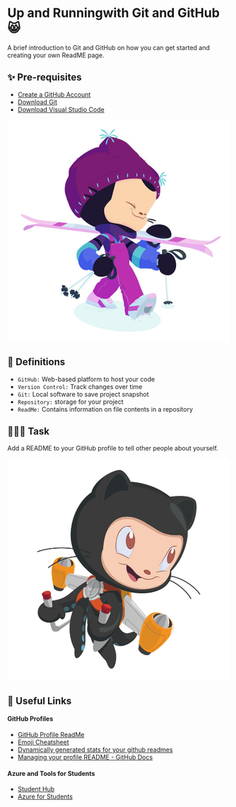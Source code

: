 
# Up and Running ​with Git and GitHub 😸

A brief introduction to Git and GitHub on how you can get started and creating your own ReadME page.

## ✨ Pre-requisites
- [Create a GitHub Account](https://aka.ms/creategithub) 
- [Download Git](https://aka.ms/downloadgit) ​
- [Download Visual Studio Code](https://aka.ms/downloadvscode) 

![](./images/snowtocat_final.jpg)

## 📖 Definitions 
* ``GitHub:`` Web-based platform to host your code
* ``Version Control:`` Track changes over time
* ``Git:`` Local software to save ​project snapshot
* ``Repository:`` storage for your project
* ``ReadMe:`` Contains information on file contents in a repository


## 👩🏾‍💻 Task
Add a README to your GitHub profile to tell other people about yourself.

![Jet pack octocat](./images/jetpacktocat.png)

## 🚀 Useful Links
#### GitHub Profiles 
- [GitHub Profile ReadMe](https://aka.ms/GHProfileReadme)
- [Emoji Cheatsheet](https://www.webfx.com/tools/emoji-cheat-sheet/)
- [Dynamically generated stats for your github readmes](https://anuraghazra/github-readme-stats)
- [Managing your profile README - GitHub Docs]()

#### Azure and Tools for Students 
- [Student Hub](https://aka.ms/learnstudent)
- [Azure for Students](https://aka.ms/azure4student)



